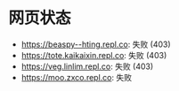 # 网页状态
- https://beaspy--hting.repl.co: 失败 (403)
- https://tote.kaikaixin.repl.co: 失败 (403)
- https://veg.linlim.repl.co: 失败 (403)
- https://moo.zxco.repl.co: 失败
